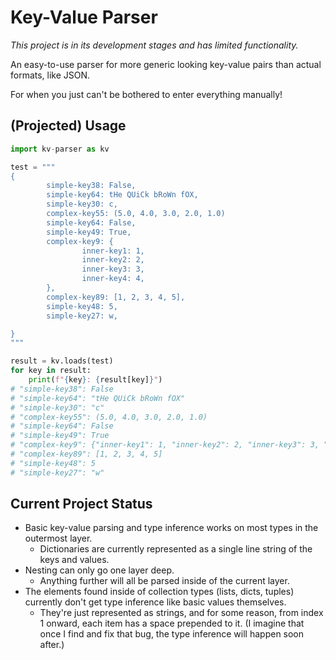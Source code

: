 # Key-Value Parser

*This project is in its development stages and has limited functionality.*

An easy-to-use parser for more generic looking key-value pairs than actual formats, like JSON.

For when you just can't be bothered to enter everything manually!

## (Projected) Usage

```python
import kv-parser as kv

test = """
{
        simple-key38: False,
        simple-key64: tHe QUiCk bRoWn fOX,
        simple-key30: c,
        complex-key55: (5.0, 4.0, 3.0, 2.0, 1.0)
        simple-key64: False,
        simple-key49: True,
        complex-key9: {
                inner-key1: 1,
                inner-key2: 2,
                inner-key3: 3,
                inner-key4: 4,
        },
        complex-key89: [1, 2, 3, 4, 5],
        simple-key48: 5,
        simple-key27: w,

}
"""

result = kv.loads(test)
for key in result:
    print(f"{key}: {result[key]}")
# "simple-key38": False 
# "simple-key64": "tHe QUiCk bRoWn fOX" 
# "simple-key30": "c" 
# "complex-key55": (5.0, 4.0, 3.0, 2.0, 1.0) 
# "simple-key64": False 
# "simple-key49": True 
# "complex-key9": {"inner-key1": 1, "inner-key2": 2, "inner-key3": 3, "inner-key4": 4} 
# "complex-key89": [1, 2, 3, 4, 5] 
# "simple-key48": 5 
# "simple-key27": "w"
```

## Current Project Status

 - Basic key-value parsing and type inference works on most types in the outermost layer.
     - Dictionaries are currently represented as a single line string of the keys and values. 
 - Nesting can only go one layer deep.
     - Anything further will all be parsed inside of the current layer.
 - The elements found inside of collection types (lists, dicts, tuples) currently don't get type inference like basic values themselves. 
     - They're just represented as strings, and for some reason, from index 1 onward, each item has a space prepended to it. (I imagine that once I find and fix that bug, the type inference will happen soon after.) 
